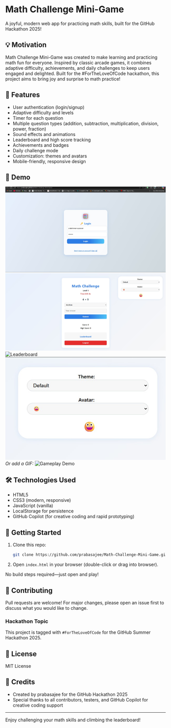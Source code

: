 # Math Challenge Mini-Game

A joyful, modern web app for practicing math skills, built for the GitHub Hackathon 2025!

## 💡 Motivation
Math Challenge Mini-Game was created to make learning and practicing math fun for everyone. Inspired by classic arcade games, it combines adaptive difficulty, achievements, and daily challenges to keep users engaged and delighted. Built for the #ForTheLoveOfCode hackathon, this project aims to bring joy and surprise to math practice!

## 🚀 Features
- User authentication (login/signup)
- Adaptive difficulty and levels
- Timer for each question
- Multiple question types (addition, subtraction, multiplication, division, power, fraction)
- Sound effects and animations
- Leaderboard and high score tracking
- Achievements and badges
- Daily challenge mode
- Customization: themes and avatars
- Mobile-friendly, responsive design

## 📸 Demo 
![Game Screen](assets/login.jpg)
![Game Screen](assets/game-screen.png)
![Leaderboard](assets/leaderboard.png)
![Customization](assets/customization.png)
*Or add a GIF:*
![Gameplay Demo](assets/gameplay-demo.gif)

## 🛠️ Technologies Used
- HTML5
- CSS3 (modern, responsive)
- JavaScript (vanilla)
- LocalStorage for persistence
- GitHub Copilot (for creative coding and rapid prototyping)

## 🏁 Getting Started
1. Clone this repo:
   ```sh
   git clone https://github.com/prabasajee/Math-Challenge-Mini-Game.git
   ```
2. Open `index.html` in your browser (double-click or drag into browser).

No build steps required—just open and play!

## 🤝 Contributing
Pull requests are welcome! For major changes, please open an issue first to discuss what you would like to change.

### Hackathon Topic
This project is tagged with `#ForTheLoveOfCode` for the GitHub Summer Hackathon 2025.

## 📄 License
MIT License

## 🙏 Credits
- Created by prabasajee for the GitHub Hackathon 2025
- Special thanks to all contributors, testers, and GitHub Copilot for creative coding support

---
Enjoy challenging your math skills and climbing the leaderboard!
